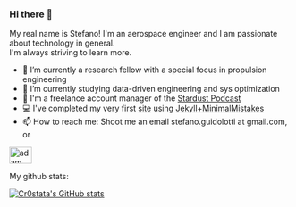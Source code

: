 ### Hi there 👋
My real name is Stefano!
I'm an aerospace engineer and I am passionate about technology in general.   
I'm always striving to learn more.
- 🔭 I’m currently a research fellow with a special focus in propulsion engineering
- 📖 I’m currently studying data-driven engineering and sys optimization
- 🎤 I'm a freelance account manager of the [Stardust Podcast](https://anchor.fm/stardust-podcast)
- 💻 I've completed my very first [site](https://cr0stata.github.io) using [Jekyll+MinimalMistakes](https://github.com/mmistakes/minimal-mistakes)
- 📫 How to reach me: Shoot me an email stefano.guidolotti at gmail.com, or   

<a href="https://www.linkedin.com/in/stefano-guidolotti/" target="blank">
   <img align="center" src="https://upload.wikimedia.org/wikipedia/commons/c/ca/LinkedIn_logo_initials.png" alt="adam pithewan" height="30" width="40"/>
</a>


My github stats:

[![Cr0stata's GitHub stats](https://github-readme-stats.vercel.app/api?username=cr0stata&hide=contribs,prs,issues&theme=gotham)](https://github.com/anuraghazra/github-readme-stats)
